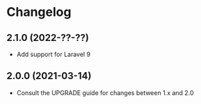 # Changelog

## 2.1.0 (2022-??-??)

- Add support for Laravel 9

## 2.0.0 (2021-03-14)

- Consult the UPGRADE guide for changes between 1.x and 2.0
